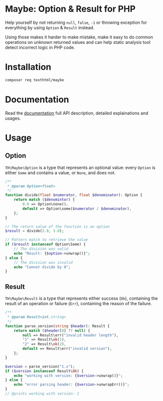 # Maybe: Option & Result for PHP

Help yourself by not returning `null`, `false`, `-1` or throwing exception
for everything by using `Option` & `Result` instead.

Using those makes it harder to make mistake, make it easy to do common
operations on unknown returned values and can help static analysis tool detect
incorrect logic in PHP code.

# Installation

```bash
composer req texthtml/maybe
```

# Documentation

Read the [documentation](https://doc.maybe.texthtml.net) full API description, detailed explainations and usages.

# Usage

## Option

`TH\Maybe\Option` is a type that represents an optional value: every `Option` is either `Some` and contains a value, or `None`, and does not.

```php
/**
 * @param Option<float>
 */
function divide(float $numerator, float $denominator): Option {
    return match ($denomintor) {
        0.0 => Option\none(),
        default => Option\some($numerator / $denominator),
    };
}

// The return value of the function is an option
$result = divide(2.0, 3.0);

// Pattern match to retrieve the value
if ($result instanceof Option\Some) {
    // The division was valid
    echo "Result: {$option->unwrap()}";
} else {
    // The division was invalid
    echo "Cannot divide by 0";
}
```

## Result

`TH\Maybe\Result` is a type that represents either success (`Ok`), containing the result of an operation or failure (`Err`), containing the reason of the failure.

```php
/**
 * @param Result<int,string>
 */
function parse_version(string $header): Result {
    return match ($header[0] ?? null) {
        null => Result\err("invalid header length"),
        "1" => Result\ok(1),
        "2" => Result\ok(2),
        default => Result\err("invalid version"),
    };
}

$version = parse_version("1.x");
if ($version instanceof Result\Ok) {
    echo "working with version: {$version->unwrap()}";
} else {
    echo "error parsing header: {$version->unwrapErr()}";
}
// @prints working with version: 1
```
